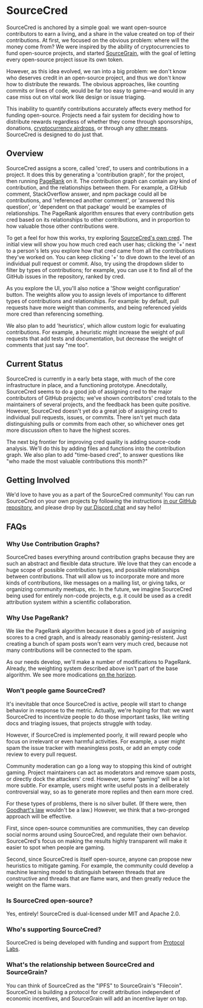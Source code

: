 # SourceCred

SourceCred is anchored by a simple goal: we want open-source contributors to
earn a living, and a share in the value created on top of their contributions.
At first, we focused on the obvious problem: where will the money come from? We
were inspired by the ability of cryptocurrencies to fund open-source projects,
and started [SourceGrain], with the goal of letting every open-source project
issue its own token.

However, as this idea evolved, we ran into a big problem: we don't know who
deserves credit in an open-source project, and thus we don't know how to
distribute the rewards. The obvious approaches, like counting commits or lines
of code, would be far too easy to game—and would in any case miss out on vital
work like design or issue triaging.

This inability to quantify contributions accurately affects every method for
funding open-source. Projects need a fair system for deciding how to distribute
rewards regardless of whether they come through sponsorships, donations,
[cryptocurrency airdrops], or through any [other means]. SourceCred is designed
to do just that.

[SourceGrain]: https://github.com/sourcegrain/mission/blob/master/README.md
[cryptocurrency airdrops]: https://en.wikipedia.org/wiki/Airdrop_(cryptocurrency)
[other means]: https://github.com/nayafia/lemonade-stand

## Overview

SourceCred assigns a score, called 'cred', to users and contributions in a
project. It does this by generating a 'contribution graph', for the project,
then running [PageRank] on it. The contribution graph can contain any kind of
contribution, and the relationships between them. For example, a GitHub
comment, StackOverflow answer, and npm package could all be contributions, and
'referenced another comment', or 'answered this question', or 'dependent on
that package' would be examples of relationships. The PageRank algorithm
ensures that every contribution gets cred based on its relationships to other
contributions, and in proportion to how valuable those other contributions were.

[PageRank]: https://en.wikipedia.org/wiki/PageRank

To get a feel for how this works, try exploring [SourceCred's own cred]. The
initial view will show you how much cred each user has; clicking the '+' next
to a person's lets you explore how that cred came from all the contributions
they've worked on. You can keep clicking '+' to dive down to the level of an
individual pull request or commit. Also, try using the dropdown slider to
filter by types of contributions; for example, you can use it to find all
of the GitHub issues in the repository, ranked by cred.

[SourceCred's own cred]: https://sourcecred.io/prototypes/sourcecred/sourcecred/

As you explore the UI, you'll also notice a 'Show weight configuration' button.
The weights allow you to assign levels of importance to different types of
contributions and relationships. For example: by default, pull requests have
more weight than comments, and being referenced yields more cred than
referencing something.

We also plan to add 'heuristics', which allow custom logic for evaluating
contributions. For example, a heuristic might increase the weight of pull
requests that add tests and documentation, but decrease the weight of comments
that just say "me too".

## Current Status

SourceCred is currently in a early beta stage, with much of the core
infrastructure in place, and a functioning prototype. Anecdotally, SourceCred
seems to do a good job of assigning cred to the major contributors of GitHub
projects; we've shown contributors' cred totals to the maintainers of several
projects, and the feedback has been quite positive. However, SourceCred doesn't
yet do a great job of assigning cred to individual pull requests, issues, or
commits. There isn't yet much data distinguishing pulls or commits from each
other, so whichever ones get more discussion often to have the highest scores.

The next big frontier for improving cred quality is adding source-code
analysis. We'll do this by adding files and functions into the contribution
graph. We also plan to add "time-based cred", to answer questions like "who
made the most valuable contributions this month?"

## Getting Involved

We'd love to have you as a part of the SourceCred community! You can run SourceCred
on your own projects by following the instructions [in our GitHub repository], and
please drop by [our Discord chat] and say hello!

[in our GitHub repository]: https://github.com/sourcecred/sourcecred
[our Discord chat]: https://discordapp.com/invite/tsBTgc9

## FAQs

### Why Use Contribution Graphs?

SourceCred bases everything around contribution graphs because they are such an
abstract and flexible data structure. We love that they can encode a huge scope
of possible contribution types, and possible relationships between
contributions. That will allow us to incorporate more and more kinds of
contributions, like messages on a mailing list, or giving talks, or organizing
community meetups, etc. In the future, we imagine SourceCred being used for
entirely non-code projects, e.g. it could be used as a credit attribution
system within a scientific collaboration.


### Why Use PageRank?

We like the PageRank algorithm because it does a good job of assigning scores
to a cred graph, and is already reasonably gaming-resistent. Just creating a
bunch of spam posts won't earn very much cred, because not many contributions
will be connected to the spam.

As our needs develop, we'll make a number of modifications to PageRank.
Already, the weighting system described above isn't part of the base algorithm.
We see more modications [on the horizon].

[on the horizon]: (https://github.com/sourcecred/notes/issues/1)

### Won't people game SourceCred?

It's inevitable that once SourceCred is active, people will start to change
behavior in response to the metric. Actually, we're hoping for that: we want
SourceCred to incentivize people to do those important tasks, like writing docs
and triaging issues, that projects struggle with today.

However, if SourceCred is implemented poorly, it will reward people who focus
on irrelevant or even harmful activities. For example, a user might spam the
issue tracker with meaningless posts, or add an empty code review to every pull
request.

Community moderation can go a long way to stopping this kind of outright gaming.
Project maintainers can act as moderators and remove spam posts, or directly
dock the attackers' cred. However, some "gaming" will be a lot more subtle. For
example, users might write useful posts in a deliberately controversial way,
so as to generate more replies and then earn more cred.

For these types of problems, there is no silver bullet. (If there were, then
[Goodhart's law] wouldn't be a law.) However, we think that a two-pronged approach
will be effective.

[Goodhart's law]: https://en.wikipedia.org/wiki/Goodhart%27s_law

First, since open-source communities are communities, they can
develop social norms around using SourceCred, and regulate their own behavior. SourceCred's
focus on making the results highly transparent will make it easier to spot when
people are gaming.

Second, since SourceCred is itself open-source, anyone can propose new heuristics to
mitigate gaming. For example, the community could develop a machine learning model
to distinguish between threads that are constructive and threads that are flame wars,
and then greatly reduce the weight on the flame wars.

### Is SourceCred open-source?

Yes, entirely! SourceCred is dual-licensed under MIT and Apache 2.0.

### Who's supporting SourceCred?

SourceCred is being developed with funding and support from [Protocol Labs].

[Protocol Labs]: https://protocol.ai/

### What's the relationship between SourceCred and SourceGrain?

You can think of SourceCred as the "IPFS" to SourceGrain's "Filecoin".
SourceCred is building a protocol for credit attribution independent of
economic incentives, and SourceGrain will add an incentive layer on top.
